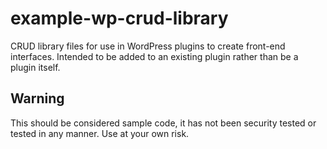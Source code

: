 # example-wp-crud-library
CRUD library files for use in WordPress plugins to create front-end interfaces. Intended to be added to an existing plugin rather than be a plugin itself.

## Warning
This should be considered sample code, it has not been security tested or tested in any manner. Use at your own risk.

